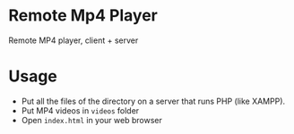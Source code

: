 Remote Mp4 Player
=======================

Remote MP4 player, client + server

# Usage

* Put all the files of the directory on a server that runs PHP (like XAMPP).
* Put MP4 videos in `videos` folder
* Open `index.html` in your web browser
